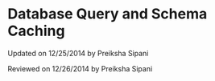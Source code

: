 ﻿Database Query and Schema Caching
=

<p class="updated">Updated on 12/25/2014 by Preiksha Sipani</p>
<p class="reviewed">Reviewed on 12/26/2014 by Preiksha Sipani</p>







                      
